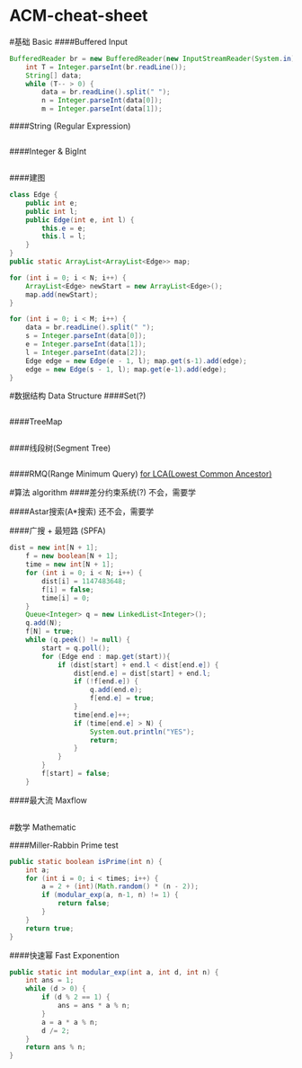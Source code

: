 ACM-cheat-sheet
===============

#基础 Basic
####Buffered Input
```java
BufferedReader br = new BufferedReader(new InputStreamReader(System.in));
    int T = Integer.parseInt(br.readLine());
    String[] data;
    while (T-- > 0) {
        data = br.readLine().split(" ");
        n = Integer.parseInt(data[0]);
        m = Integer.parseInt(data[1]);
```

####String (Regular Expression)
```java
```

####Integer & BigInt
```java
```

####建图
```java
class Edge {
    public int e;
    public int l;
    public Edge(int e, int l) {
        this.e = e;
        this.l = l;
    }
}
public static ArrayList<ArrayList<Edge>> map;
```
```java
for (int i = 0; i < N; i++) {
    ArrayList<Edge> newStart = new ArrayList<Edge>();
    map.add(newStart);
}
```
```java
for (int i = 0; i < M; i++) {
    data = br.readLine().split(" ");
    s = Integer.parseInt(data[0]);
    e = Integer.parseInt(data[1]);
    l = Integer.parseInt(data[2]);
    Edge edge = new Edge(e - 1, l); map.get(s-1).add(edge);
    edge = new Edge(s - 1, l); map.get(e-1).add(edge);
}
```

#数据结构 Data Structure
####Set(?)
```java
```

####TreeMap
```java
```

####线段树(Segment Tree)
```java
```

####RMQ(Range Minimum Query)
[for LCA(Lowest Common Ancestor)](http://community.topcoder.com/tc?module=Static&d1=tutorials&d2=lowestCommonAncestor)


#算法 algorithm
####差分约束系统(?)
        不会，需要学

####Astar搜索(A*搜索)
        还不会，需要学

####广搜 + 最短路 (SPFA)
```java
dist = new int[N + 1];
    f = new boolean[N + 1];
    time = new int[N + 1];
    for (int i = 0; i < N; i++) {
        dist[i] = 1147483648;
        f[i] = false;
        time[i] = 0;
    }
    Queue<Integer> q = new LinkedList<Integer>();
    q.add(N);
    f[N] = true;
    while (q.peek() != null) {
        start = q.poll();
        for (Edge end : map.get(start)){
            if (dist[start] + end.l < dist[end.e]) {
                dist[end.e] = dist[start] + end.l;
                if (!f[end.e]) {
                    q.add(end.e);
                    f[end.e] = true;
                }
                time[end.e]++;
                if (time[end.e] > N) {
                    System.out.println("YES");
                    return;
                }
            }
        }
        f[start] = false;
    }
```

####最大流 Maxflow
```java
```
#数学 Mathematic

####Miller-Rabbin Prime test
```java
public static boolean isPrime(int n) {
    int a;
    for (int i = 0; i < times; i++) {
        a = 2 + (int)(Math.random() * (n - 2));
        if (modular_exp(a, n-1, n) != 1) {
            return false;
        }
    }
    return true;
}
```
####快速幂 Fast Exponention
```java
public static int modular_exp(int a, int d, int n) {
    int ans = 1;
    while (d > 0) {
        if (d % 2 == 1) {
            ans = ans * a % n;
        }
        a = a * a % n;
        d /= 2;
    }
    return ans % n;
}
```
